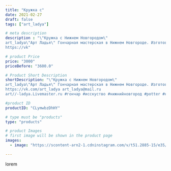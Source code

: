 ```yaml
---
title: "Кружка с"
date: 2021-02-27
draft: false
tags: ["art_ladya"]

# meta description
description : "\"Кружка с Нижнем Новгородом\" 
art_ladya\"Арт Ладья\" Гончарная мастерская в Нижнем Новгороде. Изготовление керамики и мастер//-классы по обучению. 
https://vk"

# product Price
price: "3000"
priceBefore: "3600.0"

# Product Short Description
shortDescription: "\"Кружка с Нижнем Новгородом\" 
art_ladya\"Арт Ладья\" Гончарная мастерская в Нижнем Новгороде. Изготовление керамики и мастер//-классы по обучению. 
https://vk.com/art_ladya art_ladya@mail.ru 
art//-ladya.Livemaster.ru #гончар #исскуство #нижнийновгород #potter #керамикадляинтерьера #керамикаручнаяработа #гончарнаямастерская #керамиканазаказ #handmade #посудаизглины #керамика #гончарнаяпосуда #эксклюзивнаякерамика #dishes #город #ceramicar #mug #claygoods #tankard #earthenware #ceramic #design #кружка #restaurant #ceramicart #pint #clay #авторскаякерамика"

#product ID
productID: "CLymwbzDhHY"

# type must be "products"
type: "products"

# product Images
# first image will be shown in the product page
images:
  - image: "https://scontent-arn2-1.cdninstagram.com/v/t51.2885-15/e35/154291575_1137593956687108_1840606470074816622_n.jpg?tp=1&_nc_ht=scontent-arn2-1.cdninstagram.com&_nc_cat=104&_nc_ohc=aMlwRIe-wAcAX9usnuF&ccb=7-4&oh=89e9e3503ef3b51e63cf1a0bd77529a4&oe=60843E2F&_nc_sid=86f79a&ig_cache_key=MjUxODI0NTU5NTgwMzQyMzE5Mg%3D%3D.2-ccb7-4"

---
```

lorem
